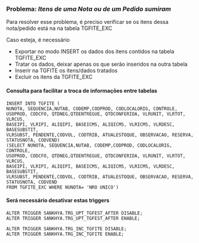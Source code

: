 ### Problema: <i>Itens de uma Nota ou de um Pedido sumiram</i>

Para resolver esse problema, é preciso verificar se os itens dessa nota/pedido está na na tabela TGFITE_EXC

Caso esteja, é necessário
 - Exportar no modo INSERT os dados dos itens contidos na tabela TGFITE_EXC
 - Tratar os dados, deixar apenas os que serão inseridos na outra tabela
 - Inserir na TGFITE os itens/dados tratados
 - Excluir os itens da TGFITE_EXC

#### Consulta para facilitar a troca de informações entre tabelas
```
INSERT INTO TGFITE (
NUNOTA, SEQUENCIA,NUTAB, CODEMP,CODPROD, CODLOCALORIG, CONTROLE, 
USOPROD, CODCFO, QTDNEG,QTDENTREGUE, QTDCONFERIDA, VLRUNIT, VLRTOT, VLRCUS,
BASEIPI, VLRIPI, ALIQIPI, BASEICMS, ALIQICMS, VLRICMS, VLRDESC, BASESUBSTIT, 
VLRSUBST, PENDENTE,CODVOL, CODTRIB, ATUALESTOQUE, OBSERVACAO, RESERVA,
STATUSNOTA, CODVEND)
(SELECT NUNOTA, SEQUENCIA,NUTAB, CODEMP,CODPROD, CODLOCALORIG, CONTROLE, 
USOPROD, CODCFO, QTDNEG,QTDENTREGUE, QTDCONFERIDA, VLRUNIT, VLRTOT, VLRCUS,
BASEIPI, VLRIPI, ALIQIPI, BASEICMS, ALIQICMS, VLRICMS, VLRDESC, BASESUBSTIT, 
VLRSUBST, PENDENTE,CODVOL, CODTRIB, ATUALESTOQUE, OBSERVACAO, RESERVA,
STATUSNOTA, CODVEND
FROM TGFITE_EXC WHERE NUNOTA= 'NRO UNICO')
```

#### Será necessário desativar estas triggers
```
ALTER TRIGGER SANKHYA.TRG_UPT_TGFEST_AFTER DISABLE;
ALTER TRIGGER SANKHYA.TRG_UPT_TGFEST_AFTER ENABLE;

ALTER TRIGGER SANKHYA.TRG_INC_TGFITE DISABLE;
ALTER TRIGGER SANKHYA.TRG_INC_TGFITE ENABLE;
```
